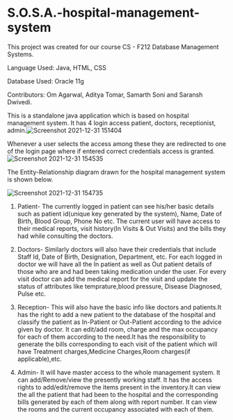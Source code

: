 # S.O.S.A.-hospital-management-system

This project was created for our course CS - F212 Database Management Systems.

Language Used: Java, HTML, CSS

Database Used: Oracle 11g

Contributors: Om Agarwal, Aditya Tomar, Samarth Soni and Saransh Dwivedi.

This is a standalone java application which is based on hospital management system. It has 4 login access patient, doctors, receptionist, admin.![Screenshot 2021-12-31 151404](https://user-images.githubusercontent.com/71601478/147818813-ac53f69b-dba5-409b-93f4-47506f8aca40.png)

Whenever a user selects the access among these they are redirected to one of the login page where if entered correct credentials access is granted.
![Screenshot 2021-12-31 154535](https://user-images.githubusercontent.com/71601478/147818953-c87768e2-c091-4731-8d4e-014b0506fe93.png)

The Entity-Relationship diagram drawn for the hospital management system is shown below.

![Screenshot 2021-12-31 154735](https://user-images.githubusercontent.com/71601478/147819220-6c5a2156-db1a-426a-bd3d-e57e9cb02350.png)



1. Patient- The currently logged in patient can see his/her basic details such as patient id(unique key generated by the system), Name, Date of Birth, Blood Group, Phone No etc. The current user will have access to their medical reports, visit history(In Visits & Out Visits) and the bills they had while consulting the doctors.

2. Doctors- Similarly doctors will also have their credentials that include Staff Id, Date of Birth, Designation, Department, etc. For each logged in doctor we will have all the In patient as well as Out patient details of those who are and had been taking medication under the user. For every visit doctor can add the medical report for the visit and update the status of attributes like temprature,blood pressure, Disease Diagnosed, Pulse etc.

3. Reception- This will also have the basic info like doctors and patients.It has the right to add a new patient to the database of the hospital and classify the patient as In-Patient or Out-Patient according to the advice given by doctor. It can edit/add room, charge and the max occupancy for each of them according to the need.It has the responsibility to generate the bills corresponding to each visit of the patient which will have Treatment charges,Medicine Charges,Room charges(if applicable),etc.

4. Admin- It will have master access to the whole management system. It can add/Remove/view the presently working staff. It has the access rights to add/edit/remove the items present in the inventory.It can view the all the patient that had been to the hospital and the corresponding bills generated by each of them along with report number. It can view the rooms and the current occupancy associated with each of them.



